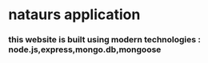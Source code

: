 # nataurs application

### this website is built using modern technologies : node.js,express,mongo.db,mongoose
